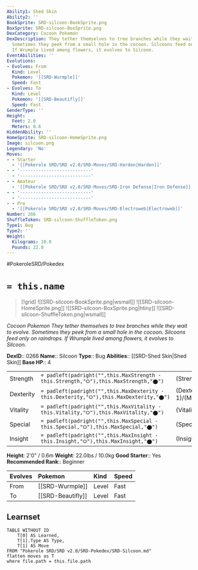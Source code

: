 ```yaml
---
Ability1: Shed Skin
Ability2: ''
BookSprite: SRD-silcoon-BookSprite.png
BoxSprite: SRD-silcoon-BoxSprite.png
DexCategory: Cocoon Pokemon
DexDescription: They tether themselves to tree branches while they wait to evolve.
  Sometimes they peek from a small hole in the cocoon. Silcoons feed only on raindrops.
  If Wrumple lived among flowers, it evolves to Silcoon.
EventAbilities: ''
Evolutions:
- Evolves: From
  Kind: Level
  Pokemon: '[[SRD-Wurmple]]'
  Speed: Fast
- Evolves: To
  Kind: Level
  Pokemon: '[[SRD-Beautifly]]'
  Speed: Fast
GenderType: ''
Height:
  Feet: 2.0
  Meters: 0.6
HiddenAbility: ''
HomeSprite: SRD-silcoon-HomeSprite.png
Image: silcoon.png
Legendary: 'No'
Moves:
- - Starter
  - '[[Pokerole SRD/SRD v2.0/SRD-Moves/SRD-Harden|Harden]]'
- - '---------------------------'
  - '---------------------------'
- - Amateur
  - '[[Pokerole SRD/SRD v2.0/SRD-Moves/SRD-Iron Defense|Iron Defense]]'
- - '---------------------------'
  - '---------------------------'
- - Pro
  - '[[Pokerole SRD/SRD v2.0/SRD-Moves/SRD-Electroweb|Electroweb]]'
Number: 266
ShuffleToken: SRD-silcoon-ShuffleToken.png
Type1: Bug
Type2: ''
Weight:
  Kilograms: 10.0
  Pounds: 22.0
---
```


#PokeroleSRD/Pokedex

# `= this.name`

> [!grid]
> ![[SRD-silcoon-BookSprite.png|wsmall]]
> ![[SRD-silcoon-HomeSprite.png]]
> ![[SRD-silcoon-BoxSprite.png|htiny]]
> ![[SRD-silcoon-ShuffleToken.png|wsmall]]


*Cocoon Pokemon*
*They tether themselves to tree branches while they wait to evolve. Sometimes they peek from a small hole in the cocoon. Silcoons feed only on raindrops. If Wrumple lived among flowers, it evolves to Silcoon.*

**DexID**:: 0266
**Name**:: Silcoon
**Type**:: Bug
**Abilities**:: [[SRD-Shed Skin|Shed Skin]]
**Base HP**:: 4

|           |                                                                                        |                                          |
| --------- | -------------------------------------------------------------------------------------- | ---------------------------------------- |
| Strength  | `= padleft(padright("",this.MaxStrength - this.Strength,"⭘"),this.MaxStrength,"⬤")`    | (Strength::2)/(MaxStrength::4)   |
| Dexterity | `= padleft(padright("",this.MaxDexterity - this.Dexterity,"⭘"),this.MaxDexterity,"⬤")` | (Dexterity:: 1)/(MaxDexterity::2) |
| Vitality  | `= padleft(padright("",this.MaxVitality - this.Vitality,"⭘"),this.MaxVitality,"⬤")`    | (Vitality::2)/(MaxVitality::4)   |
| Special   | `= padleft(padright("",this.MaxSpecial - this.Special,"⭘"),this.MaxSpecial,"⬤")`       | (Special::1)/(MaxSpecial::3)     |
| Insight   | `= padleft(padright("",this.MaxInsight - this.Insight,"⭘"),this.MaxInsight,"⬤")`       | (Insight::1)/(MaxInsight::3)     |

**Height**: 2'0" / 0.6m
**Weight**: 22.0lbs / 10.0kg
**Good Starter**:: Yes
**Recommended Rank**:: Beginner

| Evolves   | Pokemon           | Kind   | Speed   |
|:----------|:------------------|:-------|:--------|
| From      | [[SRD-Wurmple]]   | Level  | Fast    |
| To        | [[SRD-Beautifly]] | Level  | Fast    |

## Learnset

```dataview
TABLE WITHOUT ID
    T[0] AS Learned,
    T[1].Type AS Type,
    T[1] AS Move
FROM "Pokerole SRD/SRD v2.0/SRD-Pokedex/SRD-Silcoon.md"
flatten moves as T
where file.path = this.file.path
```
